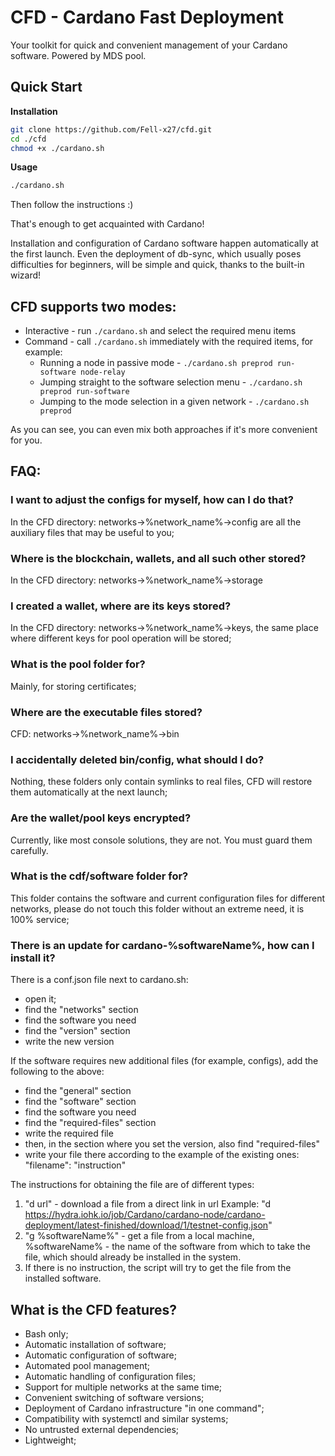 # CFD - Cardano Fast Deployment
Your toolkit for quick and convenient management of your Cardano software.
Powered by MDS pool.



## Quick Start
**Installation**
```bash
git clone https://github.com/Fell-x27/cfd.git
cd ./cfd
chmod +x ./cardano.sh
```
**Usage**
```bash
./cardano.sh
```
Then follow the instructions :)

That's enough to get acquainted with Cardano!

Installation and configuration of Cardano software happen automatically at the first launch.
Even the deployment of db-sync, which usually poses difficulties for beginners, will be simple and quick, thanks to the built-in wizard!



## CFD supports two modes:
* Interactive - run `./cardano.sh` and select the required menu items
* Command - call `./cardano.sh` immediately with the required items, for example:
    * Running a node in passive mode -  `./cardano.sh preprod run-software node-relay`
    * Jumping straight to the software selection menu - `./cardano.sh preprod run-software`
    * Jumping to the mode selection in a given network - `./cardano.sh preprod`

As you can see, you can even mix both approaches if it's more convenient for you.



## FAQ:
### **I want to adjust the configs for myself, how can I do that?**
In the CFD directory: networks->%network_name%->config are all the auxiliary files that may be useful to you;


### **Where is the blockchain, wallets, and all such other stored?**
In the CFD directory: networks->%network_name%->storage


### **I created a wallet, where are its keys stored?**
In the CFD directory: networks->%network_name%->keys, the same place where different keys for pool operation will be stored;


### **What is the pool folder for?**
Mainly, for storing certificates;


### **Where are the executable files stored?**
CFD: networks->%network_name%->bin


### **I accidentally deleted bin/config, what should I do?**
Nothing, these folders only contain symlinks to real files, CFD will restore them automatically at the next launch;


### **Are the wallet/pool keys encrypted?**
Currently, like most console solutions, they are not. You must guard them carefully.


### **What is the cdf/software folder for?**
This folder contains the software and current configuration files for different networks, please do not touch this folder without an extreme need, it is 100% service;


### **There is an update for cardano-%softwareName%, how can I install it?**
There is a conf.json file next to cardano.sh:
* open it;
* find the "networks" section
* find the software you need
* find the "version" section
* write the new version

If the software requires new additional files (for example, configs), add the following to the above:
* find the "general" section
* find the "software" section
* find the software you need
* find the "required-files" section
* write the required file
* then, in the section where you set the version, also find "required-files"
* write your file there according to the example of the existing ones:
"filename": "instruction"

The instructions for obtaining the file are of different types: 
1) "d url" - download a file from a direct link in url
Example: "d https://hydra.iohk.io/job/Cardano/cardano-node/cardano-deployment/latest-finished/download/1/testnet-config.json"
2) "g %softwareName%" - get a file from a local machine, %softwareName% - the name of the software from which to take the file, which should already be installed in the system.
3) If there is no instruction, the script will try to get the file from the installed software.


## **What is the CFD features?**
* Bash only;
* Automatic installation of software;
* Automatic configuration of software;
* Automated pool management;
* Automatic handling of configuration files;
* Support for multiple networks at the same time;
* Convenient switching of software versions;
* Deployment of Cardano infrastructure "in one command";
* Compatibility with systemctl and similar systems;
* No untrusted external dependencies;
* Lightweight;

